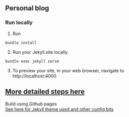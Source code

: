 ## Personal blog

### Run locally

1. Run

```
bundle install
```

2. Run your Jekyll site locally.

```
bundle exec jekyll serve
```

3. To preview your site, in your web browser, navigate to http://localhost:4000

## [More detailed steps here](https://docs.github.com/en/github/working-with-github-pages/testing-your-github-pages-site-locally-with-jekyll)

Build using Github pages  
[See here for Jekyll theme used and other config bits ](notes.md)
